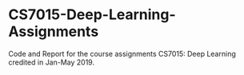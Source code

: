 # CS7015-Deep-Learning-Assignments
Code and Report for the course assignments CS7015: Deep Learning credited in Jan-May 2019.
